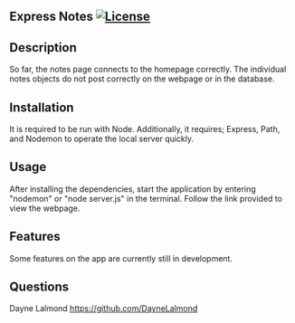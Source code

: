 ## Express Notes [![License](https://img.shields.io/badge/License-Apache_2.0-blue.svg)](https://opensource.org/licenses/Apache-2.0)
    
## Description
So far, the notes page connects to the homepage correctly. The individual notes objects do not post correctly on the webpage or in the database.
    
## Installation
It is required to be run with Node. Additionally, it requires; Express, Path, and Nodemon to operate the local server quickly.
    
## Usage
After installing the dependencies, start the application by entering "nodemon" or "node server.js" in the terminal. Follow the link provided to view the webpage.
    
## Features
Some features on the app are currently still in development.
    
## Questions
Dayne Lalmond
https://github.com/DayneLalmond
